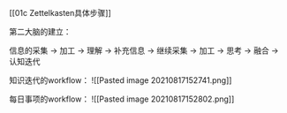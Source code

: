 [[01c Zettelkasten具体步骤]]

第二大脑的建立：

信息的采集 -> 加工 -> 理解 -> 
补充信息 -> 
继续采集 -> 加工 -> 思考 -> 融合 -> 认知迭代


知识迭代的workflow：
![[Pasted image 20210817152741.png]]


每日事项的workflow：
![[Pasted image 20210817152802.png]]










